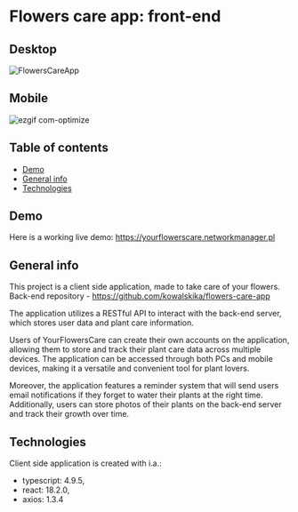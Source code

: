 # Flowers care app: front-end

## Desktop
![FlowersCareApp](https://user-images.githubusercontent.com/125073360/230791706-b947b694-5358-454b-b3e0-fee4cc212b8f.gif)

## Mobile
![ezgif com-optimize](https://user-images.githubusercontent.com/125073360/230792365-dcf51467-a3a5-4f12-a47e-ced7c2986a5a.gif)

## Table of contents
* [Demo](#demo)
* [General info](#general-info)
* [Technologies](#technologies)

## Demo
Here is a working live demo: https://yourflowerscare.networkmanager.pl


## General info
This project is a client side application, made to take care of your flowers.<br>
Back-end repository - https://github.com/kowalskika/flowers-care-app <br>

The application utilizes a RESTful API to interact with the back-end server, which stores user data and plant care information.

Users of YourFlowersCare can create their own accounts on the application, allowing them to store and track their plant care data across multiple devices. The application can be accessed through both PCs and mobile devices, making it a versatile and convenient tool for plant lovers.

Moreover, the application features a reminder system that will send users email notifications if they forget to water their plants at the right time. Additionally, users can store photos of their plants on the back-end server and track their growth over time.


## Technologies
Client side application is created with i.a.:
* typescript: 4.9.5,
* react: 18.2.0,
* axios: 1.3.4
